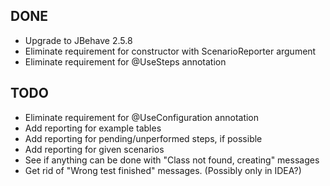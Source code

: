 DONE
----
* Upgrade to JBehave 2.5.8
* Eliminate requirement for constructor with ScenarioReporter argument
* Eliminate requirement for @UseSteps annotation

TODO
----
* Eliminate requirement for @UseConfiguration annotation
* Add reporting for example tables
* Add reporting for pending/unperformed steps, if possible
* Add reporting for given scenarios
* See if anything can be done with "Class not found, creating" messages
* Get rid of "Wrong test finished" messages. (Possibly only in IDEA?)
